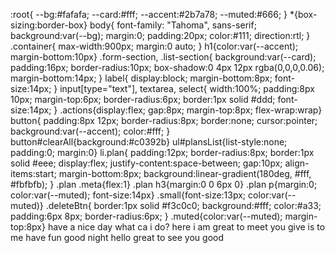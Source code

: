 :root{
  --bg:#fafafa;
  --card:#fff;
  --accent:#2b7a78;
  --muted:#666;
}
*{box-sizing:border-box}
body{
  font-family: "Tahoma", sans-serif;
  background:var(--bg);
  margin:0;
  padding:20px;
  color:#111;
  direction:rtl;
}
.container{
  max-width:900px;
  margin:0 auto;
}
h1{color:var(--accent); margin-bottom:10px}
.form-section, .list-section{
  background:var(--card);
  padding:16px;
  border-radius:10px;
  box-shadow:0 4px 12px rgba(0,0,0,0.06);
  margin-bottom:14px;
}
label{
  display:block;
  margin-bottom:8px;
  font-size:14px;
}
input[type="text"], textarea, select{
  width:100%;
  padding:8px 10px;
  margin-top:6px;
  border-radius:6px;
  border:1px solid #ddd;
  font-size:14px;
}
.actions{display:flex; gap:8px; margin-top:8px; flex-wrap:wrap}
button{
  padding:8px 12px;
  border-radius:8px;
  border:none;
  cursor:pointer;
  background:var(--accent);
  color:#fff;
}
button#clearAll{background:#c0392b}
ul#plansList{list-style:none; padding:0; margin:0}
li.plan{
  padding:12px;
  border-radius:8px;
  border:1px solid #eee;
  display:flex;
  justify-content:space-between;
  gap:10px;
  align-items:start;
  margin-bottom:8px;
  background:linear-gradient(180deg, #fff, #fbfbfb);
}
.plan .meta{flex:1}
.plan h3{margin:0 0 6px 0}
.plan p{margin:0; color:var(--muted); font-size:14px}
.small{font-size:13px; color:var(--muted)}
.deleteBtn{
  border:1px solid #f3c0c0;
  background:#fff;
  color:#a33;
  padding:6px 8px;
  border-radius:6px;
}
.muted{color:var(--muted); margin-top:8px}
have a nice day
what ca i do?
here i am
great to meet you
give is to me
have fun
good night
hello
great to see you
good
